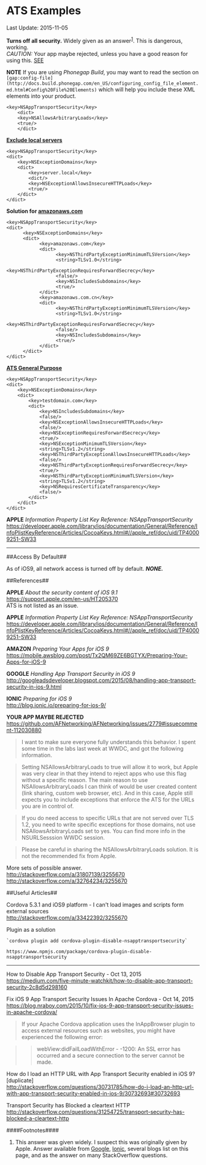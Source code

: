 # ATS Examples #
Last Update: 2015-11-05

**Turns off all security.** Widely given as an answer<sup>[1](#footnotes)</sup>. This is dangerous, working.<br>*CAUTION:* Your app maybe rejected, unless you have a good reason for using this. [SEE](#appRejected)

**NOTE** If you are using *Phonegap Build*, you may want to read the section on `[gap:config-file](http://docs.build.phonegap.com/en_US/configuring_config_file_element.md.html#Config%20File%20Elements)` which will help you include these XML elements into your product.

```
<key>NSAppTransportSecurity</key>
    <dict>
    <key>NSAllowsArbitraryLoads</key>
    <true/>
    </dict>
```

**[Exclude local servers](http://stackoverflow.com/a/32764234/3255670)**
```
<key>NSAppTransportSecurity</key>
<dict>
    <key>NSExceptionDomains</key>
    <dict>
        <key>server.local</key>
        <dict/>
        <key>NSExceptionAllowsInsecureHTTPLoads</key>
        <true/>
    </dict>
</dict>
```

**Solution for [amazonaws.com](https://mobile.awsblog.com/post/Tx2QM69ZE6BGTYX/Preparing-Your-Apps-for-iOS-9)**
```
<key>NSAppTransportSecurity</key>
<dict>
      <key>NSExceptionDomains</key>
      <dict>
            <key>amazonaws.com</key>
            <dict>
                  <key>NSThirdPartyExceptionMinimumTLSVersion</key>
                  <string>TLSv1.0</string>
                  <key>NSThirdPartyExceptionRequiresForwardSecrecy</key>
                  <false/>
                  <key>NSIncludesSubdomains</key>
                  <true/>
            </dict>
            <key>amazonaws.com.cn</key>
            <dict>
                  <key>NSThirdPartyExceptionMinimumTLSVersion</key>
                  <string>TLSv1.0</string>
                  <key>NSThirdPartyExceptionRequiresForwardSecrecy</key>
                  <false/>
                  <key>NSIncludesSubdomains</key>
                  <true/>
            </dict>
      </dict>
</dict>
```

**[ATS General Purpose](http://stackoverflow.com/a/30732693/3255670)**
```
<key>NSAppTransportSecurity</key>
<dict>
    <key>NSExceptionDomains</key>
    <dict>
        <key>testdomain.com</key>
        <dict>
            <key>NSIncludesSubdomains</key>
            <false/>
            <key>NSExceptionAllowsInsecureHTTPLoads</key>
            <false/>
            <key>NSExceptionRequiresForwardSecrecy</key>
            <true/>
            <key>NSExceptionMinimumTLSVersion</key>
            <string>TLSv1.2</string>
            <key>NSThirdPartyExceptionAllowsInsecureHTTPLoads</key>
            <false/>
            <key>NSThirdPartyExceptionRequiresForwardSecrecy</key>
            <true/>
            <key>NSThirdPartyExceptionMinimumTLSVersion</key>
            <string>TLSv1.2</string>
            <key>NSRequiresCertificateTransparency</key>
            <false/>
        </dict>
    </dict>
</dict>
```

**APPLE** *Information Property List Key Reference: NSAppTransportSecurity*<br>
https://developer.apple.com/library/ios/documentation/General/Reference/InfoPlistKeyReference/Articles/CocoaKeys.html#//apple_ref/doc/uid/TP40009251-SW33

----

##<a name=bydefault>Access By Default</a>##

As of iOS9, all network access is turned off by default.
***NONE.***

##<a name=references>References</a>##

**APPLE** *About the security content of iOS 9.1*<br>
https://support.apple.com/en-us/HT205370<br>
ATS is not listed as an issue.

**APPLE** *Information Property List Key Reference: NSAppTransportSecurity*<br>
https://developer.apple.com/library/ios/documentation/General/Reference/InfoPlistKeyReference/Articles/CocoaKeys.html#//apple_ref/doc/uid/TP40009251-SW33

**AMAZON** *Preparing Your Apps for iOS 9*<br>
https://mobile.awsblog.com/post/Tx2QM69ZE6BGTYX/Preparing-Your-Apps-for-iOS-9

**GOOGLE** *Handling App Transport Security in iOS 9*<br>
http://googleadsdeveloper.blogspot.com/2015/08/handling-app-transport-security-in-ios-9.html

**IONIC** *Preparing for iOS 9*<br>
http://blog.ionic.io/preparing-for-ios-9/

**<a name=appRejected>YOUR APP MAYBE REJECTED</a>**<br>
https://github.com/AFNetworking/AFNetworking/issues/2779#issuecomment-112030880<br>

>I want to make sure everyone fully understands this behavior. I spent some time in the labs last week at WWDC, and got the following information.

>Setting NSAllowsArbitraryLoads to true will allow it to work, but Apple was very clear in that they intend to reject apps who use this flag without a specific reason. The main reason to use NSAllowsArbitraryLoads I can think of would be user created content (link sharing, custom web browser, etc). And in this case, Apple still expects you to include exceptions that enforce the ATS for the URLs you are in control of.

>If you do need access to specific URLs that are not served over TLS 1.2, you need to write specific exceptions for those domains, not use NSAllowsArbitraryLoads set to yes. You can find more info in the NSURLSesssion WWDC session.

>Please be careful in sharing the NSAllowsArbitraryLoads solution. It is not the recommended fix from Apple.

More sets of possible answer.<br>
http://stackoverflow.com/a/31807139/3255670
http://stackoverflow.com/a/32764234/3255670

##<a name=usefularticles>Useful Articles</a>##

Cordova 5.3.1 and iOS9 platform - I can't load images and scripts form external sources<br>
http://stackoverflow.com/a/33422392/3255670

Plugin as a solution

    `cordova plugin add cordova-plugin-disable-nsapptransportsecurity`

    https://www.npmjs.com/package/cordova-plugin-disable-nsapptransportsecurity

----


How to Disable App Transport Security - Oct 13, 2015<br>
https://medium.com/five-minute-watchkit/how-to-disable-app-transport-security-2c8d5d298160

Fix iOS 9 App Transport Security Issues In Apache Cordova - Oct 14, 2015<br>
https://blog.nraboy.com/2015/10/fix-ios-9-app-transport-security-issues-in-apache-cordova/

> If your Apache Cordova application uses the InAppBrowser plugin to access external resources such as websites, you might have experienced the following error:

> > webView:didFailLoadWithError - -1200: An SSL error has occurred and a secure connection to the server cannot be made.

How do I load an HTTP URL with App Transport Security enabled in iOS 9? [duplicate]<br>
http://stackoverflow.com/questions/30731785/how-do-i-load-an-http-url-with-app-transport-security-enabled-in-ios-9/30732693#30732693

Transport Security has Blocked a cleartext HTTP<br>
http://stackoverflow.com/questions/31254725/transport-security-has-blocked-a-cleartext-http

####<a name=footnotes>Footnotes</a>####

1. This answer was given widely. I suspect this was originally given by Apple. Answer available from [Google](http://googleadsdeveloper.blogspot.com/2015/08/handling-app-transport-security-in-ios-9.html), [Ionic](http://blog.ionic.io/preparing-for-ios-9/), several blogs list on this page, and as the answer on many StackOverflow questions.



